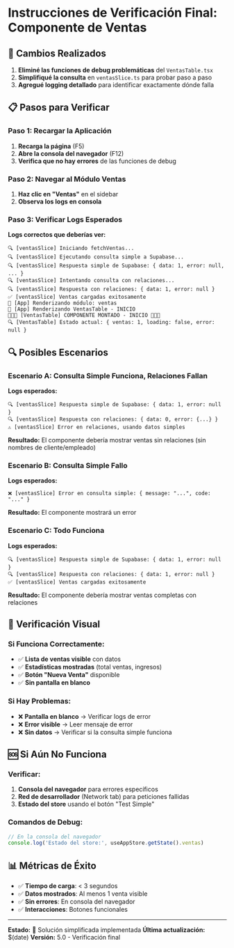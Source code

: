 # Instrucciones de Verificación Final: Componente de Ventas

## 🎯 Cambios Realizados

1. **Eliminé las funciones de debug problemáticas** del `VentasTable.tsx`
2. **Simplifiqué la consulta** en `ventasSlice.ts` para probar paso a paso
3. **Agregué logging detallado** para identificar exactamente dónde falla

## 📋 Pasos para Verificar

### Paso 1: Recargar la Aplicación
1. **Recarga la página** (F5)
2. **Abre la consola del navegador** (F12)
3. **Verifica que no hay errores** de las funciones de debug

### Paso 2: Navegar al Módulo Ventas
1. **Haz clic en "Ventas"** en el sidebar
2. **Observa los logs en consola**

### Paso 3: Verificar Logs Esperados

**Logs correctos que deberías ver:**
```
🔍 [ventasSlice] Iniciando fetchVentas...
🔍 [ventasSlice] Ejecutando consulta simple a Supabase...
🔍 [ventasSlice] Respuesta simple de Supabase: { data: 1, error: null, ... }
🔍 [ventasSlice] Intentando consulta con relaciones...
🔍 [ventasSlice] Respuesta con relaciones: { data: 1, error: null }
✅ [ventasSlice] Ventas cargadas exitosamente
🎯 [App] Renderizando módulo: ventas
🎯 [App] Renderizando VentasTable - INICIO
🚀🚀🚀 [VentasTable] COMPONENTE MONTADO - INICIO 🚀🚀🚀
🔍 [VentasTable] Estado actual: { ventas: 1, loading: false, error: null }
```

## 🔍 Posibles Escenarios

### Escenario A: Consulta Simple Funciona, Relaciones Fallan
**Logs esperados:**
```
🔍 [ventasSlice] Respuesta simple de Supabase: { data: 1, error: null }
🔍 [ventasSlice] Respuesta con relaciones: { data: 0, error: {...} }
⚠️ [ventasSlice] Error en relaciones, usando datos simples
```
**Resultado:** El componente debería mostrar ventas sin relaciones (sin nombres de cliente/empleado)

### Escenario B: Consulta Simple Fallo
**Logs esperados:**
```
❌ [ventasSlice] Error en consulta simple: { message: "...", code: "..." }
```
**Resultado:** El componente mostrará un error

### Escenario C: Todo Funciona
**Logs esperados:**
```
🔍 [ventasSlice] Respuesta simple de Supabase: { data: 1, error: null }
🔍 [ventasSlice] Respuesta con relaciones: { data: 1, error: null }
✅ [ventasSlice] Ventas cargadas exitosamente
```
**Resultado:** El componente debería mostrar ventas completas con relaciones

## 🚀 Verificación Visual

### Si Funciona Correctamente:
- ✅ **Lista de ventas visible** con datos
- ✅ **Estadísticas mostradas** (total ventas, ingresos)
- ✅ **Botón "Nueva Venta"** disponible
- ✅ **Sin pantalla en blanco**

### Si Hay Problemas:
- ❌ **Pantalla en blanco** → Verificar logs de error
- ❌ **Error visible** → Leer mensaje de error
- ❌ **Sin datos** → Verificar si la consulta simple funciona

## 🆘 Si Aún No Funciona

### Verificar:
1. **Consola del navegador** para errores específicos
2. **Red de desarrollador** (Network tab) para peticiones fallidas
3. **Estado del store** usando el botón "Test Simple"

### Comandos de Debug:
```javascript
// En la consola del navegador
console.log('Estado del store:', useAppStore.getState().ventas)
```

## 📊 Métricas de Éxito

- ✅ **Tiempo de carga**: < 3 segundos
- ✅ **Datos mostrados**: Al menos 1 venta visible
- ✅ **Sin errores**: En consola del navegador
- ✅ **Interacciones**: Botones funcionales

---

**Estado:** 🔧 Solución simplificada implementada
**Última actualización:** $(date)
**Versión:** 5.0 - Verificación final
